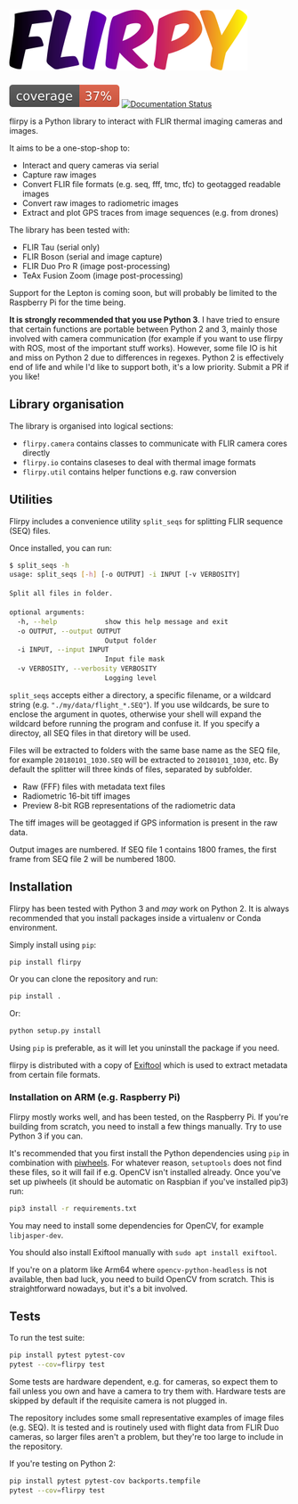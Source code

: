 # ![logo](logo.png)

![coverage](coverage.svg) [![Documentation Status](https://readthedocs.org/projects/flirpy/badge/?version=latest)](https://flirpy.readthedocs.io/en/latest/?badge=latest)

flirpy is a Python library to interact with FLIR thermal imaging cameras and images.

It aims to be a one-stop-shop to:

* Interact and query cameras via serial
* Capture raw images
* Convert FLIR file formats (e.g. seq, fff, tmc, tfc) to geotagged readable images
* Convert raw images to radiometric images
* Extract and plot GPS traces from image sequences (e.g. from drones)

The library has been tested with:

* FLIR Tau (serial only)
* FLIR Boson (serial and image capture)
* FLIR Duo Pro R (image post-processing)
* TeAx Fusion Zoom (image post-processing)

Support for the Lepton is coming soon, but will probably be limited to the Raspberry Pi for the time being.

**It is strongly recommended that you use Python 3**. I have tried to ensure that certain functions are portable between Python 2 and 3, mainly those involved with camera communication (for example if you want to use flirpy with ROS, most of the important stuff works). However, some file IO is hit and miss on Python 2 due to differences in regexes. Python 2 is effectively end of life and while I'd like to support both, it's a low priority. Submit a PR if you like!

## Library organisation

The library is organised into logical sections:

* `flirpy.camera` contains classes to communicate with FLIR camera cores directly
* `flirpy.io` contains claseses to deal with thermal image formats
* `flirpy.util` contains helper functions e.g. raw conversion

## Utilities

Flirpy includes a convenience utility `split_seqs` for splitting FLIR sequence (SEQ) files.

Once installed, you can run:

```bash
$ split_seqs -h
usage: split_seqs [-h] [-o OUTPUT] -i INPUT [-v VERBOSITY]

Split all files in folder.

optional arguments:
  -h, --help            show this help message and exit
  -o OUTPUT, --output OUTPUT
                        Output folder
  -i INPUT, --input INPUT
                        Input file mask
  -v VERBOSITY, --verbosity VERBOSITY
                        Logging level
```

`split_seqs` accepts either a directory, a specific filename, or a wildcard string (e.g. `"./my/data/flight_*.SEQ"`). If you use wildcards, be sure to enclose the argument in quotes, otherwise your shell will expand the wildcard before running the program and confuse it. If you specify a directoy, all SEQ files in that diretory will be used.

Files will be extracted to folders with the same base name as the SEQ file, for example `20180101_1030.SEQ` will be extracted to `20180101_1030`, etc. By default the splitter will three kinds of files, separated by subfolder.

* Raw (FFF) files with metadata text files
* Radiometric 16-bit tiff images
* Preview 8-bit RGB representations of the radiometric data

The tiff images will be geotagged if GPS information is present in the raw data.

Output images are numbered. If SEQ file 1 contains 1800 frames, the first frame from SEQ file 2 will be numbered 1800.

## Installation

Flirpy has been tested with Python 3 and _may_ work on Python 2. It is always recommended that you install packages inside a virtualenv or Conda environment.

Simply install using `pip`:

```
pip install flirpy
```

Or you can clone the repository and run:

``` bash
pip install .
```

Or:

``` bash
python setup.py install
```

Using `pip` is preferable, as it will let you uninstall the package if you need.

flirpy is distributed with a copy of [Exiftool](https://sno.phy.queensu.ca/~phil/exiftool/) which is used to extract metadata from certain file formats.

### Installation on ARM (e.g. Raspberry Pi)

Flirpy mostly works well, and has been tested, on the Raspberry Pi. If you're building from scratch, you need to install a few things manually. Try to use Python 3 if you can.

It's recommended that you first install the Python dependencies using `pip` in combination with [piwheels](https://www.piwheels.org/). For whatever reason, `setuptools` does not find these files, so it will fail if e.g. OpenCV isn't installed already. Once you've set up piwheels (it should be automatic on Raspbian if you've installed pip3) run:

``` bash
pip3 install -r requirements.txt
```

You may need to install some dependencies for OpenCV, for example `libjasper-dev`.

You should also install Exiftool manually with `sudo apt install exiftool`.

If you're on a platorm like Arm64 where `opencv-python-headless` is not available, then bad luck, you need to build OpenCV from scratch. This is straightforward nowadays, but it's a bit involved.

## Tests

To run the test suite:

``` bash
pip install pytest pytest-cov
pytest --cov=flirpy test
```

Some tests are hardware dependent, e.g. for cameras, so expect them to fail unless you own and have a camera to try them with. Hardware tests are skipped by default if the requisite camera is not plugged in.

The repository includes some small representative examples of image files (e.g. SEQ). It is tested and is routinely used with flight data from FLIR Duo cameras, so larger files aren't a problem, but they're too large to include in the repository.

If you're testing on Python 2:
```bash
pip install pytest pytest-cov backports.tempfile
pytest --cov=flirpy test
```
